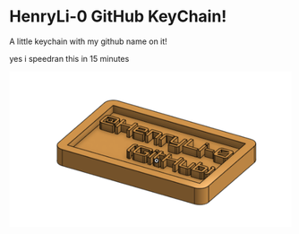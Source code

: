 # HenryLi-0 GitHub KeyChain!

A little keychain with my github name on it!

yes i speedran this in 15 minutes

![](<image.png>)
